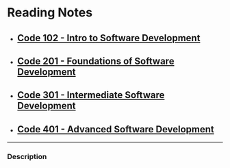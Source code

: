 # Reading Notes

* ## [Code 102 - Intro to Software Development](https://bayanabualhaj.github.io/Reading-notes102/)

* ## [Code 201 - Foundations of Software Development](https://bayanabualhaj.github.io/reading-notes201/code-201-reading-notes)

* ## [Code 301 - Intermediate Software Development](https://www.google.com)

* ## [Code 401 - Advanced Software Development](https://www.google.com)


______

### Description 
